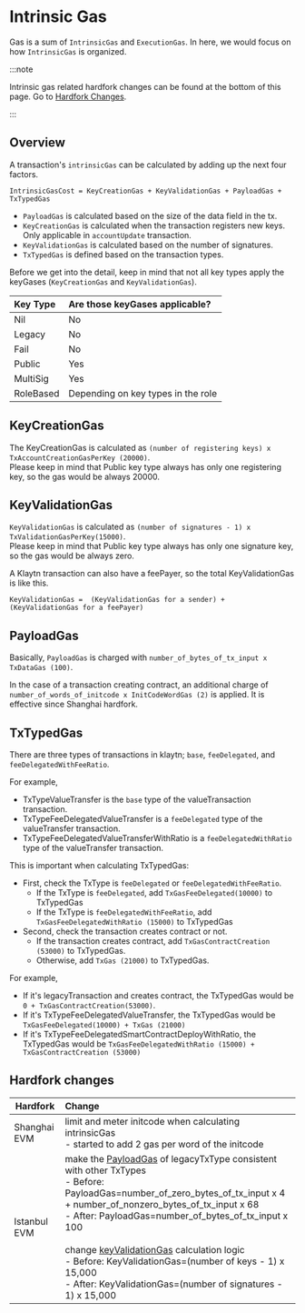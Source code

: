 # Intrinsic Gas

Gas is a sum of `IntrinsicGas` and `ExecutionGas`. In here, we would focus on how `IntrinsicGas` is organized.

:::note

Intrinsic gas related hardfork changes can be found at the bottom of this page. Go to [Hardfork Changes](#hardfork-changes).

:::

## Overview
A transaction's `intrinsicGas` can be calculated by adding up the next four factors.

```
IntrinsicGasCost = KeyCreationGas + KeyValidationGas + PayloadGas + TxTypedGas
```

* `PayloadGas` is calculated based on the size of the data field in the tx.
* `KeyCreationGas` is calculated when the transaction registers new keys. Only applicable in `accountUpdate` transaction.
* `KeyValidationGas` is calculated based on the number of signatures.
* `TxTypedGas` is defined based on the transaction types.

Before we get into the detail, keep in mind that not all key types apply the keyGases (`KeyCreationGas` and `KeyValidationGas`).

| Key Type | Are those keyGases applicable? |
| :--- | :--- |
| Nil | No |
| Legacy | No |
| Fail | No |
| Public | Yes |
| MultiSig | Yes |
| RoleBased | Depending on key types in the role |

## KeyCreationGas <a id="key-creation-gas"></a>
The KeyCreationGas is calculated as `(number of registering keys) x TxAccountCreationGasPerKey (20000)`.  
Please keep in mind that Public key type always has only one registering key, so the gas would be always 20000.

## KeyValidationGas <a id="key-validation-gas"></a>
`KeyValidationGas` is calculated as `(number of signatures - 1) x TxValidationGasPerKey(15000)`.  
Please keep in mind that Public key type always has only one signature key, so the gas would be always zero.

A Klaytn transaction can also have a feePayer, so the total KeyValidationGas is like this.

```
KeyValidationGas =  (KeyValidationGas for a sender) + (KeyValidationGas for a feePayer)
```

## PayloadGas <a id="payload-gas"></a>
Basically, `PayloadGas` is charged with `number_of_bytes_of_tx_input x TxDataGas (100)`. 

In the case of a transaction creating contract, an additional charge of `number_of_words_of_initcode x InitCodeWordGas (2)` is applied. It is effective since Shanghai hardfork.

## TxTypedGas <a id="tx-typed-gas"></a>
There are three types of transactions in klaytn; `base`, `feeDelegated`, and `feeDelegatedWithFeeRatio`.

For example,
* TxTypeValueTransfer is the `base` type of the valueTransaction transaction.
* TxTypeFeeDelegatedValueTransfer is a `feeDelegated` type of the valueTransfer transaction.
* TxTypeFeeDelegatedValueTransferWithRatio is a `feeDelegatedWithRatio` type of the valueTransfer transaction.

This is important when calculating TxTypedGas:
* First, check the TxType is `feeDelegated` or `feeDelegatedWithFeeRatio`.
    * If the TxType is `feeDelegated`, add `TxGasFeeDelegated(10000)` to TxTypedGas
    * If the TxType is `feeDelegatedWithFeeRatio`, add `TxGasFeeDelegatedWithRatio (15000)` to TxTypedGas
* Second, check the transaction creates contract or not.
    * If the transaction creates contract, add `TxGasContractCreation (53000)` to TxTypedGas.
    * Otherwise, add `TxGas (21000)` to TxTypedGas.

For example,
* If it's legacyTransaction and creates contract, the TxTypedGas would be `0 + TxGasContractCreation(53000)`.
* If it's TxTypeFeeDelegatedValueTransfer, the TxTypedGas would be `TxGasFeeDelegated(10000) + TxGas (21000)`
* If it's TxTypeFeeDelegatedSmartContractDeployWithRatio, the TxTypedGas would be `TxGasFeeDelegatedWithRatio (15000) + TxGasContractCreation (53000)`

## Hardfork changes
| Hardfork     | Change                                                                                                                                                                                                                                                                                                                                                                                                                                                        |
|--------------|:--------------------------------------------------------------------------------------------------------------------------------------------------------------------------------------------------------------------------------------------------------------------------------------------------------------------------------------------------------------------------------------------------------------------------------------------------------------|
| Shanghai EVM | limit and meter initcode when calculating intrinsicGas<br/>- started to add 2 gas per word of the initcode                                                                                                                                                                                                                                                                                                                                                    |
| Istanbul EVM | make the [PayloadGas](payload-gas) of legacyTxType consistent with other TxTypes<br/>- Before: PayloadGas=number_of_zero_bytes_of_tx_input x 4 + number_of_nonzero_bytes_of_tx_input x 68 <br/> - After: PayloadGas=number_of_bytes_of_tx_input x 100<br/><br/>change [keyValidationGas](key-validation-gas) calculation logic<br/>- Before: KeyValidationGas=(number of keys - 1) x 15,000<br/>- After: KeyValidationGas=(number of signatures - 1) x 15,000 |

